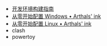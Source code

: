 - [开发环境构建指南](https://wangloo.github.io/posts/tools/dev_env/)
- [从零开始配置 Windows • Arthals' ink](https://arthals.ink/blog/initialize-windows)
- [从零开始配置 Linux • Arthals' ink](https://arthals.ink/blog/initialize-linux)
- clash
- powertoy

